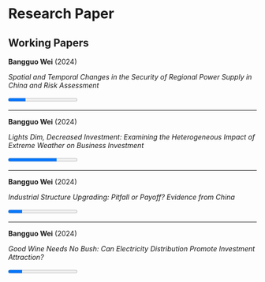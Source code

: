 # Research Paper

## Working Papers

**Bangguo Wei** (2024)  
<p><em>Spatial and Temporal Changes in the Security of Regional Power Supply in China and Risk Assessment</em></p>
<progress value="25" max="100">25%</progress>

---
**Bangguo Wei** (2024)  
<p><em>Lights Dim, Decreased Investment: Examining the Heterogeneous Impact of Extreme Weather on Business Investment</em></p>
<progress value="70" max="100">50%</progress>

---
**Bangguo Wei** (2024)  
<p><em>Industrial Structure Upgrading: Pitfall or Payoff? Evidence from China</em></p>
<progress value="20" max="100">15%</progress>

---
**Bangguo Wei** (2024)  
<p><em>Good Wine Needs No Bush: Can Electricity Distribution Promote Investment Attraction?</em></p>
<progress value="20" max="100">20%</progress>